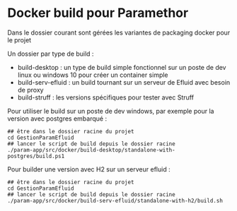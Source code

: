 # Docker build pour Paramethor

Dans le dossier courant sont gérées les variantes de packaging docker pour le projet

Un dossier par type de build : 

* build-desktop : un type de build simple fonctionnel sur un poste de dev linux ou windows 10 pour créer un container simple
* build-serv-efluid : un build tournant sur un serveur de Efluid avec besoin de proxy
* build-struff : les versions spécifiques pour tester avec Struff

Pour utiliser le build sur un poste de dev windows, par exemple pour la version avec postgres embarqué : 

    ## être dans le dossier racine du projet
    cd GestionParamEfluid
    ## lancer le script de build depuis le dossier racine
    ./param-app/src/docker/build-desktop/standalone-with-postgres/build.ps1

Pour builder une version avec H2 sur un serveur efluid :

    ## être dans le dossier racine du projet
    cd GestionParamEfluid
    ## lancer le script de build depuis le dossier racine
    ./param-app/src/docker/build-serv-efluid/standalone-with-h2/build.sh